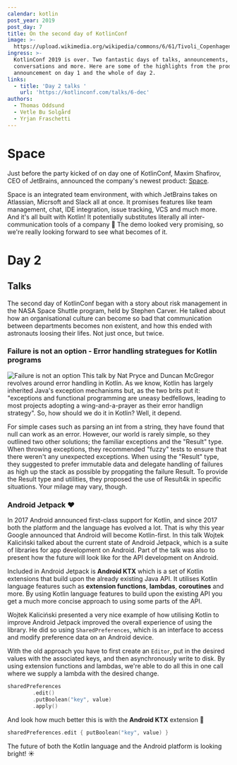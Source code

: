 ```yaml
---
calendar: kotlin
post_year: 2019
post_day: 7
title: On the second day of KotlinConf
image: >-
  https://upload.wikimedia.org/wikipedia/commons/6/61/Tivoli_Copenhagen_night.jpg
ingress: >-
  KotlinConf 2019 is over. Two fantastic days of talks, announcements,
  conversations and more. Here are some of the highlights from the product
  announcement on day 1 and the whole of day 2.
links:
  - title: 'Day 2 talks '
    url: 'https://kotlinconf.com/talks/6-dec'
authors:
  - Thomas Oddsund
  - Vetle Bu Solgård
  - Yrjan Fraschetti
---
```

# Space
Just before the party kicked of on day one of KotlinConf, Maxim Shafirov, CEO of JetBrains, announced the company's newest product: [Space](https://www.jetbrains.com/space/).

Space is an integrated team environment, with which JetBrains takes on Atlassian, Micrsoft and Slack all at once. It promises features like team management, chat, IDE integration, issue tracking, VCS and much more. And it's all built with Kotlin! It potentially substitutes literally all inter-communication tools of a company 🤯
The demo looked very promising, so we're really looking forward to see what becomes of it.

# Day 2

## Talks
The second day of KotlinConf began with a story about risk management in the NASA Space Shuttle program, held by Stephen Carver. He talked about how an organisational culture can become so bad that communication between departments becomes non existent, and how this ended with astronauts loosing their lifes. Not just once, but twice.

### Failure is not an option - Error handling strategues for Kotlin programs
![](/assets/failure.jpg "Failure is not an option")
This talk by Nat Pryce and Duncan McGregor revolves around error handling in Kotlin. As we know, Kotlin has largely inherited Java's exception mechanisms but, as the two brits put it: "exceptions and functional programming are uneasy bedfellows, leading to most projects adopting a wing-and-a-prayer as their error handlign strategy". So, how should we do it in Kotlin? Well, it depend.

For simple cases such as parsing an int from a string, they have found that null can work as an error. However, our world is rarely simple, so they outlined two other solutions; the familiar exceptions and the "Result" type. When throwing exceptions, they recommended "fuzzy" tests to ensure that there weren't any unexpected exceptions. When using the "Result" type, they suggested to prefer immutable data and delegate handling of failures as high up the stack as possible by propgating the failure Result. To provide the Result type and utilities, they proposed the use of Result4k in specific situations. Your milage may vary, though.

### Android Jetpack ❤️

In 2017 Android announced first-class support for Kotlin, and since 2017 both the platform and the language has evolved a lot. That is why this year Google announced that Android will become Kotlin-first. In this talk Wojtek Kaliciński talked about the current state of Android Jetpack, which is a suite of libraries for app development on Android. Part of the talk was also to present how the future will look like for the API development on Android.

Included in Android Jetpack is **Android KTX** which is a set of Kotlin extensions that build upon the already existing Java API. It utilises Kotlin language features such as **extension functions**, **lambdas**, **coroutines** and more. By using Kotlin language features to build upon the existing API you get a much more concise approach to using some parts of the API.

Wojtek Kaliciński presented a very nice example of how utilising Kotlin to improve Android Jetpack improved the overall experience of using the library. He did so using `SharedPreferences`, which is an interface to access and modify preference data on an Android device.

With the old approach you have to first create an `Editor`, put in the desired values with the associated keys, and then asynchronously write to disk. By using extension functions and lambdas, we're able to do all this in one call where we supply a lambda with the desired change.

```kotlin
sharedPreferences
        .edit()
        .putBoolean("key", value)
        .apply()
```
And look how much better this is with the **Android KTX** extension 🤩
```kotlin
sharedPreferences.edit { putBoolean("key", value) }
```

The future of both the Kotlin language and the Android platform is looking bright! ☀️
